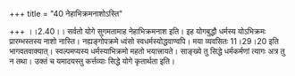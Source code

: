 +++
title = "40 नेहाभिक्रमनाशोऽस्ति"

+++
।।2.40।। सर्वतो योगे सुगमतामाह नेहाभिक्रमनाश इति। इह योगबुद्धौ धर्मस्य
योऽभिक्रमः प्रारम्भस्तस्य नाशो नास्ति। नह्यङ्गोपक्रमे ध्वंसो
स्वधर्मस्योद्धवाण्वपि। मया व्यवसितः 11।29।20 इति भागवतवाक्यात्।
स्वल्पमप्यस्य धर्मस्याभिक्रमो महतो भयात्त्रायते। साङ्ख्ये तु सिद्धे
धर्मकर्मणां त्यागः अत्र तु न तथा। उक्तं च यमादयस्तु कर्त्तव्याः सिद्धे
योगे कृतार्थता इति।  
